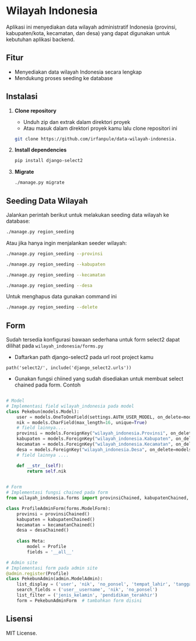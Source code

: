 # Wilayah Indonesia

Aplikasi ini menyediakan data wilayah administratif Indonesia (provinsi, kabupaten/kota, kecamatan, dan desa) yang dapat digunakan untuk kebutuhan aplikasi backend.

## Fitur

- Menyediakan data wilayah Indonesia secara lengkap
- Mendukung proses seeding ke database

## Instalasi

1. **Clone repository**
    - Unduh zip dan extrak dalam direktori proyek
    - Atau masuk dalam direktori proyek kamu lalu clone repositori ini
    ```bash
    git clone https://github.com/irfanpule/data-wilayah-indonesia.
    ```
    

2. **Install dependencies**
    ```bash
    pip install django-select2
    ```

3. **Migrate**
    ```bash
    ./manage.py migrate
    ```

## Seeding Data Wilayah

Jalankan perintah berikut untuk melakukan seeding data wilayah ke database:

```bash
./manage.py region_seeding
```
Atau jika hanya ingin menjalankan seeder wilayah:
```bash
./manage.py region_seeding --provinsi
```
```bash
./manage.py region_seeding --kabupaten
```
```bash
./manage.py region_seeding --kecamatan
```
```bash
./manage.py region_seeding --desa
```

Untuk menghapus data gunakan command ini

```bash
./manage.py region_seeding --delete
```

## Form
Sudah tersedia konfigurasi bawaan sederhana untuk form select2 dapat dilihat pada `wilayah_indonesia/forms.py`
- Daftarkan path django-select2 pada url root project kamu
```
path('select2/', include('django_select2.urls'))
```
- Gunakan fungsi chiined yang sudah disediakan untuk membuat select chained pada form. Contoh
```python

# Model 
# Implementasi field wilayah_indonesia pada model
class Pekebun(models.Model):
    user = models.OneToOneField(settings.AUTH_USER_MODEL, on_delete=models.CASCADE)
    nik = models.CharField(max_length=16, unique=True)
    # field lainnya....
    provinsi = models.ForeignKey("wilayah_indonesia.Provinsi", on_delete=models.SET_NULL, null=True, blank=True)
    kabupaten = models.ForeignKey("wilayah_indonesia.Kabupaten", on_delete=models.SET_NULL, null=True, blank=True)
    kecamatan = models.ForeignKey("wilayah_indonesia.Kecamatan", on_delete=models.SET_NULL, null=True, blank=True)
    desa = models.ForeignKey("wilayah_indonesia.Desa", on_delete=models.SET_NULL, null=True, blank=True)
    # field lainnya ....

    def __str__(self):
        return self.nik
    

# Form
# Implementasi fungsi chained pada form
from wilayah_indonesia.forms import provinsiChained, kabupatenChained, kecamatanChained, desaChained

class ProfileAdminForm(forms.ModelForm):
    provinsi = provinsiChained()    
    kabupaten = kabupatenChained()
    kecamatan = kecamatanChained()
    desa = desaChained()
    
    class Meta:
        model = Profile
        fields = '__all__'

# Admin site
# Implementasi form pada admin site
@admin.register(Profile)
class PekebunAdmin(admin.ModelAdmin):
    list_display = ('user', 'nik', 'no_ponsel', 'tempat_lahir', 'tanggal_lahir', 'jenis_kelamin', 'pendidikan_terakhir')
    search_fields = ('user__username', 'nik', 'no_ponsel')
    list_filter = ('jenis_kelamin', 'pendidikan_terakhir')
    form = PekebunAdminForm  # tambahkan form disini
```

## Lisensi

MIT License.